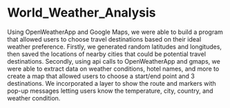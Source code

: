 # World_Weather_Analysis

Using OpenWeatherApp and Google Maps, we were able to build a program that allowed users to choose travel destinations based on their ideal weather preference. Firstly, we generated random latitudes and longitudes, then saved the locations of nearby cities that could be potential travel destinations. Secondly, using api calls to OpenWeatherApp and gmaps, we were able to extract data on weather conditions, hotel names, and more to create a map that allowed users to choose a start/end point and 3 destinations. We incorporated a layer to show the route and markers with pop-up messages letting users know the temperature, city, country, and weather condition.
